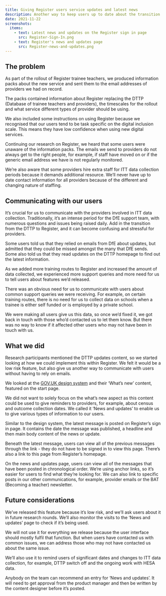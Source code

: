 ```yaml
---
title: Giving Register users service updates and latest news
description: Another way to keep users up to date about the transition to Register
date: 2021-11-22
screenshots:
  items:
    - text: Latest news and updates on the Register sign in page
      src: Register-Sign-In.png
    - text: Register's news and updates page
      src: Register-news-and-updates.png
---
```


## The problem

As part of the rollout of Register trainee teachers, we produced information packs about the new service and sent them to the email addresses of providers we had on record.

The packs contained information about Register replacing the DTTP (Database of trainee teachers and providers), the timescales for the rollout and what service different types of provider should be using.

We also included some instructions on using Register because we recognised that our users tend to be task specific on the digital inclusion scale. This means they have low confidence when using new digital services.

Continuing our research on Register, we heard that some users were unaware of the information packs. The emails we send to providers do not always get to the right people, for example, if staff have moved on or if the generic email address we have is not regularly monitored.

We’re also aware that some providers hire extra staff for ITT data collection periods because it demands additional resource. We’ll never have up to date contact information for all providers because of the different and changing nature of staffing.

## Communicating with our users

It’s crucial for us to communicate with the providers involved in ITT data collection. Traditionally, it’s an intense period for the DfE support team, with numerous questions and issues being raised daily. Add in the transition from the DTTP to Register, and it can become confusing and stressful for providers.

Some users told us that they relied on emails from DfE about updates, but admitted that they could be missed amongst the many that DfE sends. Some also told us that they read updates on the DTTP homepage to find out the latest information.

As we added more training routes to Register and increased the amount of data collected, we experienced more support queries and more need for us to tell users about features we’d released.

There was an obvious need for us to communicate with users about common support queries we were receiving. For example, on certain training routes, there is no need for us to collect data on schools when a trainee is either self funded or is employed by a private school.

We were making all users give us this data, so once we’d fixed it, we got back in touch with those who’d contacted us to let them know. But there was no way to know if it affected other users who may not have been in touch with us.

## What we did

Research participants mentioned the DTTP updates content, so we started looking at how we could implement this within Register. We felt it would be a low risk feature, but also give us another way to communicate with users without having to rely on emails.

We looked at the [GOV.UK design system](https://design-system.service.gov.uk/) and their ‘What’s new’ content, featured on the start page.

We did not want to solely focus on the what’s new aspect as this content could be used to give reminders to providers, for example, about census and outcome collection dates. We called it ‘News and updates’ to enable us to give various types of information to our users.

Similar to the design system, the latest message is posted on Register’s sign in page. It contains the date the message was published, a headline and then main body content of the news or update.

Beneath the latest message, users can view all of the previous messages through the link - they do not have to be signed in to view this page. There’s also a link to this page from Register’s homepage.

On the news and updates page, users can view all of the messages that have been posted in chronological order. We’re using anchor links, so it’s easier for users to find what they’re looking for. We can also link to specific posts in our other communications, for example, provider emails or the BAT (Becoming a teacher) newsletter.

## Future considerations

We’ve released this feature because it’s low risk, and we’ll ask users about it in future research rounds. We’ll also monitor the visits to the ‘News and updates’ page to check if it’s being used.

We will not use it for everything we release because the user interface should mostly fulfil that function. But when users have contacted us with common issues, we can address those who may not have contacted us about the same issue.

We’ll also use it to remind users of significant dates and changes to ITT data collection, for example, DTTP switch off and the ongoing work with HESA data.

Anybody on the team can recommend an entry for ‘News and updates’. It will need to get approval from the product manager and then be written by the content designer before it’s posted.
